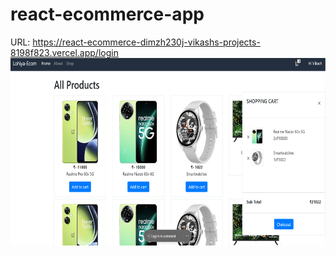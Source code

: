 # react-ecommerce-app
 URL:  https://react-ecommerce-dimzh230j-vikashs-projects-8198f823.vercel.app/login
 <img src="https://github.com/vikashlohiya/react-ecommerce-app/blob/main/Screenshot%202023-11-01%20142524.png"  height="300" />


